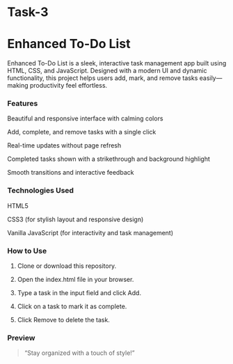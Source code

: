 # Task-3
 # Enhanced To-Do List

Enhanced To-Do List is a sleek, interactive task management app built using HTML, CSS, and JavaScript. Designed with a modern UI and dynamic functionality, this project helps users add, mark, and remove tasks easily—making productivity feel effortless.

### Features

Beautiful and responsive interface with calming colors

Add, complete, and remove tasks with a single click

Real-time updates without page refresh

Completed tasks shown with a strikethrough and background highlight

Smooth transitions and interactive feedback


### Technologies Used

HTML5

CSS3 (for stylish layout and responsive design)

Vanilla JavaScript (for interactivity and task management)


### How to Use

1. Clone or download this repository.


2. Open the index.html file in your browser.


3. Type a task in the input field and click Add.


4. Click on a task to mark it as complete.


5. Click Remove to delete the task.



### Preview

> “Stay organized with a touch of style!”

